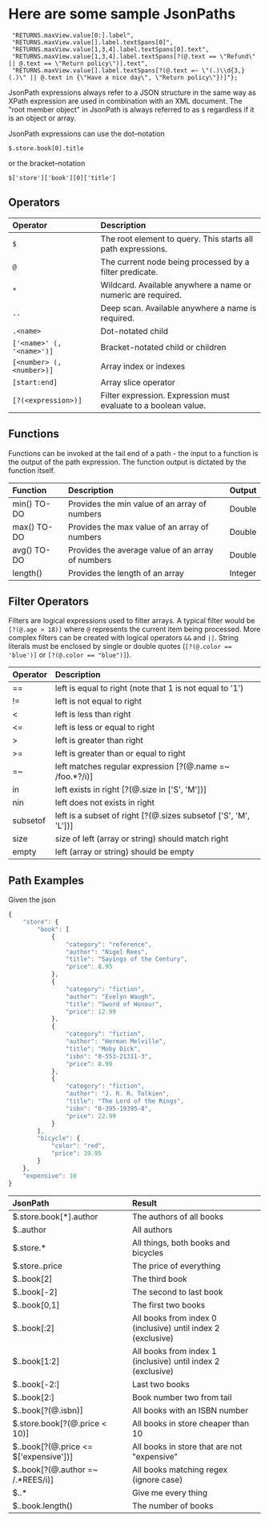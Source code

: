 # Here are some sample JsonPaths
  	 "RETURNS.maxView.value[0:].label",
  	 "RETURNS.maxView.value[].label.textSpans[0]",
  	 "RETURNS.maxView.value[1,3,4].label.textSpans[0].text",
  	 "RETURNS.maxView.value[1,3,4].label.textSpans[?(@.text == \"Refund\" || @.text == \"Return policy\")].text",
  	 "RETURNS.maxView.value[].label.textSpans[?(@.text =~ \"(.)\\d{3,}(.)\" || @.text in {\"Have a nice day\", \"Return policy\"})]"};
 

JsonPath expressions always refer to a JSON structure in the same way as XPath expression are used in combination 
with an XML document. The "root member object" in JsonPath is always referred to as `$` regardless if it is an 
object or array.

JsonPath expressions can use the dot–notation

`$.store.book[0].title`

or the bracket–notation

`$['store']['book'][0]['title']`

Operators
---------

| Operator                  | Description                                                        |
| :------------------------ | :----------------------------------------------------------------- |
| `$`                       | The root element to query. This starts all path expressions.       |
| `@`                       | The current node being processed by a filter predicate.            |
| `*`                       | Wildcard. Available anywhere a name or numeric are required.       |
| `..`                      | Deep scan. Available anywhere a name is required.                  |
| `.<name>`                 | Dot-notated child                                                  |
| `['<name>' (, '<name>')]` | Bracket-notated child or children                                  |
| `[<number> (, <number>)]` | Array index or indexes                                             |
| `[start:end]`             | Array slice operator                                               |
| `[?(<expression>)]`       | Filter expression. Expression must evaluate to a boolean value.    |


Functions
---------

Functions can be invoked at the tail end of a path - the input to a function is the output of the path expression.
The function output is dictated by the function itself.

| Function                  | Description                                                        | Output    |
| :------------------------ | :----------------------------------------------------------------- |-----------|
| min() TO-DO               | Provides the min value of an array of numbers                      | Double    |
| max() TO-DO               | Provides the max value of an array of numbers                      | Double    |
| avg() TO-DO               | Provides the average value of an array of numbers                  | Double    |
| length()                  | Provides the length of an array                                    | Integer   |


Filter Operators
-----------------

Filters are logical expressions used to filter arrays. A typical filter would be `[?(@.age > 18)]` where `@` represents the current item being processed. More complex filters can be created with logical operators `&&` and `||`. String literals must be enclosed by single or double quotes (`[?(@.color == 'blue')]` or `[?(@.color == "blue")]`).   

| Operator                 | Description                                                       |
| :----------------------- | :---------------------------------------------------------------- |
| ==                       | left is equal to right (note that 1 is not equal to '1')          |
| !=                       | left is not equal to right                                        |
| <                        | left is less than right                                           |
| <=                       | left is less or equal to right                                    |
| >                        | left is greater than right                                        |
| >=                       | left is greater than or equal to right                            |
| =~                       | left matches regular expression  [?(@.name =~ /foo.*?/i)]         |
| in                       | left exists in right [?(@.size in ['S', 'M'])]                    |
| nin                      | left does not exists in right                                     |
| subsetof                 | left is a subset of right [?(@.sizes subsetof ['S', 'M', 'L'])]     |
| size                     | size of left (array or string) should match right                 |
| empty                    | left (array or string) should be empty                            |


Path Examples
-------------

Given the json

```javascript
{
    "store": {
        "book": [
            {
                "category": "reference",
                "author": "Nigel Rees",
                "title": "Sayings of the Century",
                "price": 8.95
            },
            {
                "category": "fiction",
                "author": "Evelyn Waugh",
                "title": "Sword of Honour",
                "price": 12.99
            },
            {
                "category": "fiction",
                "author": "Herman Melville",
                "title": "Moby Dick",
                "isbn": "0-553-21311-3",
                "price": 8.99
            },
            {
                "category": "fiction",
                "author": "J. R. R. Tolkien",
                "title": "The Lord of the Rings",
                "isbn": "0-395-19395-8",
                "price": 22.99
            }
        ],
        "bicycle": {
            "color": "red",
            "price": 19.95
        }
    },
    "expensive": 10
}
```

| JsonPath | Result |
| :------- | :----- |
$.store.book[*].author| The authors of all books     |
$..author                   | All authors                         |
$.store.*                  | All things, both books and bicycles  |
$.store..price             | The price of everything         |
$..book[2]                 | The third book                      |
$..book[-2]                 | The second to last book            |
$..book[0,1]               | The first two books               |
$..book[:2]                | All books from index 0 (inclusive) until index 2 (exclusive) |
$..book[1:2]                | All books from index 1 (inclusive) until index 2 (exclusive) |
$..book[-2:]                | Last two books                   |
$..book[2:]                | Book number two from tail          |
$..book[?(@.isbn)]          | All books with an ISBN number         |
$.store.book[?(@.price < 10)] | All books in store cheaper than 10  |
$..book[?(@.price <= $['expensive'])] | All books in store that are not "expensive"  |
$..book[?(@.author =~ /.*REES/i)] | All books matching regex (ignore case)  |
$..*                        | Give me every thing   
$..book.length()                 | The number of books                      |

